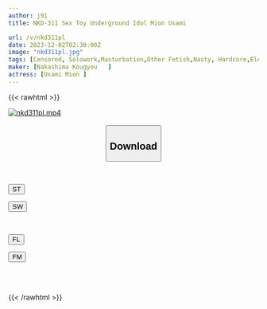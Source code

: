 ```yaml
---
author: j91
title: NKD-311 Sex Toy Underground Idol Mion Usami

url: /v/nkd311pl
date: 2023-12-02T02:30:00Z
image: "nkd311pl.jpg"
tags: [Censored, Solowork,Masturbation,Other Fetish,Nasty, Hardcore,Electric Massager,Submissive Woman	]
maker: [Nakashima Kougyou   ]
actress: [Usami Mion ]
---
```



{{< rawhtml >}}

<div class="video" data-videoid="YOBovBD0X2uvx2J">
    <a href="javascript:;">
        <img src="/v/nkd311pl/nkd311pl.jpg" width="WIDTH" height="HEIGHT" alt="nkd311pl.mp4" loading="lazy">
    </a>
</div>

<script type="text/javascript" src="https://j91.asia/asset/on-demand-st.js"></script>

<br>
  <link rel="stylesheet" href="https://j91.asia/asset/bs5.css">
  
  <center>
  <button class="btn btn-primary" type="button" data-bs-toggle="collapse" data-bs-target=".multi-collapse" aria-expanded="false" aria-controls="multiCollapseExample1 multiCollapseExample2"><h2>Download</h2></button></center>
</p>
<div class="row">
  <div class="col">
    <div class="collapse multi-collapse" id="multiCollapseExample1">
      <div class="card card-body">
	      	      <br>
<div class="buttons">  
<p><a href="https://streamtape.to/v/YOBovBD0X2uvx2J" target="_blank"><button class="btn-hover color-3"><i class="fa fa-download"></i> ST</button></a></p>
<p><a href="https://flaswish.com/l30jyvlsgl29" target="_blank"><button class="btn-hover color-2"><i class="fa fa-download"></i> SW</button></a></p></div>
    </div>
  </div>
</div>
  <div class="col">
    <div class="collapse multi-collapse" id="multiCollapseExample2">
      <div class="card card-body">
	      <br>
<div class="buttons">
<p><a href="javascript:;" target="_blank"><button class="btn-hover color-9"><i class="fa fa-download"></i> FL</button></a></p>
<p><a href="javascript:;" target="_blank"><button class="btn-hover color-8"><i class="fa fa-download"></i> FM</button></a></p></div>
<br><br>
      </div>
    </div>
  </div>
</div>

{{< /rawhtml >}}